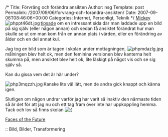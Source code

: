 /*
 Title: Förvräng och förändra ansikten
 Author: nsg
 Template: post
 Permalink: /2007/09/06/forvrang-och-forandra-ansikten/
 Date: 2007-09-06T08:46:06+00:00
 Categories: Internet, Personligt, Teknik
*/
[<img src="http://cdn.junkpile.se/2007/09/phppt46dt-150x150.jpg" title="phppt46dt.jpg" alt="phppt46dt.jpg" align="left" />][1][Mickey tipsade][2] om en intressant sida där man laddade upp en bild på sig själv (eller någon annan) och sedan få ansiktet förändrat hur man skulle se ut om man kom från en annan plats i värden, eller en förändring av ålder och en del annat kul.

[<img src="http://cdn.junkpile.se/2007/09/phpmdazlg-150x150.jpg" title="phpmdazlg.jpg" alt="phpmdazlg.jpg" align="right" />][3]Jag tog en bild som är tagen i skolan under mottagningen, målningen blev helt ok, men den feminina versionen blev kanterna helt skumma på, men ansiktet blev helt ok, lite läskigt på något vis och se sig själv så.

Kan du gissa vem det är här under?

<img src="http://cdn.junkpile.se/2007/09/php3mqzzh.jpg" title="php3mqzzh.jpg" alt="php3mqzzh.jpg" align="left" /> Kanske lite väl lätt, men de andra gick knappt och känna igen.

Slutligen om någon undrar varför jag har varit så inaktiv den närmaste tiden så är det för att jag nu och ett tag fram över inte har uppkoppling hemma. Tack och lov så finns skolan <img src="http://nsg.cc/wp-includes/images/smilies/icon_smile.gif" alt=":)" class="wp-smiley" /> 

<a href="http://morph.cs.st-andrews.ac.uk/Transformer/" target="_blank">Faces of the Future</a>

:: Bild, Bilder, Transformering

<small></small>

 [1]: http://junkpile.se/%7Es/wp/wp-content/uploads/2007/09/phppt46dt.jpg "phppt46dt.jpg"
 [2]: http://mj.barczyk.se/blog/2230/mitt-fejs-ur-olika-synvinklar
 [3]: http://junkpile.se/%7Es/wp/wp-content/uploads/2007/09/phpmdazlg.jpg "phpmdazlg.jpg"